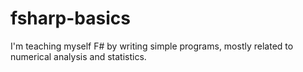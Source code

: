 # fsharp-basics

I'm teaching myself F# by writing simple programs, mostly related to numerical analysis and statistics.
